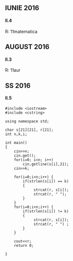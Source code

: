 ## IUNIE 2016

#### II.4

R: 11matematica

## AUGUST 2016

#### II.3

R: 11aur

## SS 2016

#### II.5

    #include <iostream>
    #include <cstring>

    using namespace std;

    char s[21][21], r[21];
    int n,k,i;

    int main()
    {
        cin>>n;
        cin.get();
        for(i=0; i<n; i++)
            cin.getline(s[i],21);
        cin>>k;

        for(i=0;i<n;i++) {
            if(strlen(s[i]) == k)
            {
                 strcat(r, s[i]);  
                 strcat(r, " ");  
            }
        }
        for(i=0;i<n;i++) {
            if(strlen(s[i]) != k)
            {
                 strcat(r, s[i]);
                 strcat(r, " ") ;
            }
        }

        cout<<r;
        return 0;

    }
